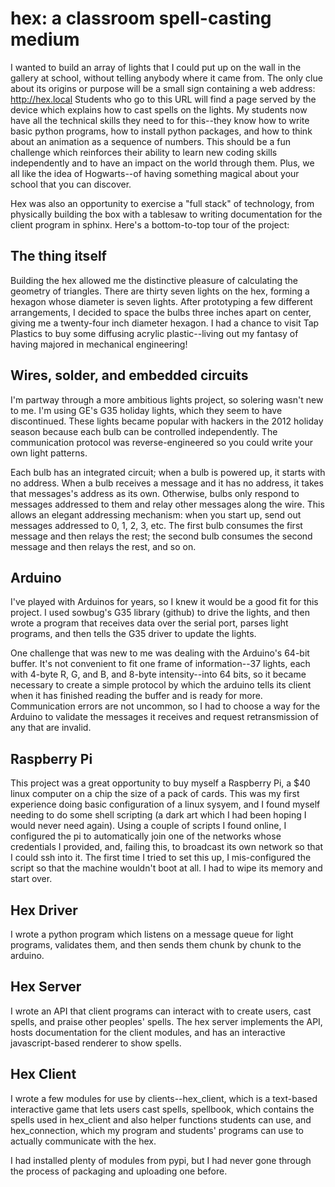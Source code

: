 hex: a classroom spell-casting medium
===

I wanted to build an array of lights that I could put up on the wall in the 
gallery at school, without telling anybody where it came from. The only clue 
about its origins or purpose will be a small sign containing a web address: 
http://hex.local Students who go to this URL will find a page served by the
device which explains how to cast spells on the lights. My students now have
all the technical skills they need to for this--they know how to write basic 
python programs, how to install python packages, and how to think about an 
animation as a sequence of numbers. This should be a fun challenge which 
reinforces their ability to learn new coding skills independently and to 
have an impact on the world through them. 
Plus, we all like the idea of Hogwarts--of having something magical about your
school that you can discover.

Hex was also an opportunity to exercise a "full stack" of technology, from 
physically building the box with a tablesaw to writing documentation for the 
client program in sphinx. Here's a bottom-to-top tour of the project:

The thing itself
----------------
Building the hex allowed me the distinctive pleasure of calculating the geometry
of triangles. There are thirty seven lights on the hex, forming a hexagon whose 
diameter is seven lights. After prototyping a few different arrangements, I 
decided to space the bulbs three inches apart on center, giving me a twenty-four
inch diameter hexagon. I had a chance to visit Tap Plastics to buy some diffusing 
acrylic plastic--living out my fantasy of having majored in mechanical engineering!

Wires, solder, and embedded circuits
------------------------------------
I'm partway through a more ambitious lights project, so solering wasn't new to me. I'm 
using GE's G35 holiday lights, which they seem to have discontinued. These lights became
popular with hackers in the 2012 holiday season because each bulb can be controlled 
independently. The communication protocol was reverse-engineered so you could write your
own light patterns. 

Each bulb has an integrated circuit; when a bulb is powered up, it starts with no address.
When a bulb receives a message and it has no address, it takes that messages's address 
as its own. Otherwise, bulbs only respond to messages addressed to them and relay other
messages along the wire. This allows an elegant addressing mechanism: when you start up, 
send out messages addressed to 0, 1, 2, 3, etc. The first bulb consumes the first message and
then relays the rest; the second bulb consumes the second message and then relays the rest,
and so on. 

Arduino
-------
I've played with Arduinos for years, so I knew it would be a good fit for this project. 
I used sowbug's G35 library (github) to drive the lights, and then wrote a program that 
receives data over the serial port, parses light programs, and then tells the G35 driver 
to update the lights. 

One challenge that was new to me was dealing with the Arduino's 64-bit buffer. It's not
convenient to fit one frame of information--37 lights, each with 4-byte R, G, and B, and 
8-byte intensity--into 64 bits, so it became necessary to create a simple protocol by 
which the arduino tells its client when it has finished reading the buffer and is ready 
for more. Communication errors are not uncommon, so I had to choose a way for the Arduino
to validate the messages it receives and request retransmission of any that are invalid.

Raspberry Pi
------------
This project was a great opportunity to buy myself a Raspberry Pi, a $40 linux
computer on a chip the size of a pack of cards. This was my first experience 
doing basic configuration of a linux sysyem, and I found myself needing to 
do some shell scripting (a dark art which I had been hoping I would never need again).
Using a couple of scripts I found online, I configured the pi to automatically 
join one of the networks whose credentials I provided, and, failing this, to broadcast
its own network so that I could ssh into it. The first time I tried to set this up, I 
mis-configured the script so that the machine wouldn't boot at all. I had to wipe its 
memory and start over. 

Hex Driver
----------
I wrote a python program which listens on a message queue for light programs, validates
them, and then sends them chunk by chunk to the arduino. 

Hex Server
----------
I wrote an API that client programs can interact with to create users, cast spells, 
and praise other peoples' spells. The hex server implements the API, hosts
documentation for the client modules, and has an interactive javascript-based 
renderer to show spells. 

Hex Client
----------
I wrote a few modules for use by clients--hex_client, which is a text-based 
interactive game that lets users cast spells, spellbook, which contains the 
spells used in hex_client and also helper functions students can use, and 
hex_connection, which my program and students' programs can use to actually
communicate with the hex.

I had installed plenty of modules from pypi, but I had never gone through the
process of packaging and uploading one before. 
